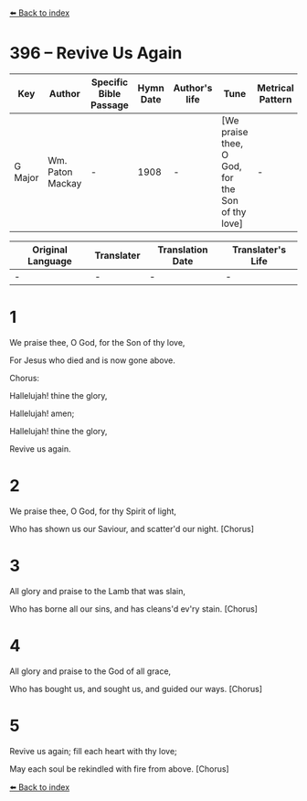 [⬅️ Back to index](../README.md)

# 396 – Revive Us Again

Key | Author   | Specific Bible Passage     |Hymn Date |Author's life |Tune |Metrical Pattern   |Composer/Source
-- | --------- | ---------------------------|----------|--------------|-----|-------------------|-------------  
G Major |Wm. Paton Mackay |- |1908 |- |[We praise thee, O God, for the Son of thy love] |- |J. J. Husband

Original Language | Translater | Translation Date   | Translater's Life  
----------------- | --------- | --------------------|-------------     
\- |- |- |-




# 1

We praise thee, O God, for the Son of thy love,

For Jesus who died and is now gone above.



Chorus:

Hallelujah!  thine the glory,

Hallelujah!  amen;

Hallelujah!  thine the glory,

Revive us again.



# 2

We praise thee, O God, for thy Spirit of light,

Who has shown us our Saviour, and scatter'd our night.  [Chorus]



# 3

All glory and praise to the Lamb that was slain,

Who has borne all our sins, and has cleans'd ev'ry stain.  [Chorus]



# 4

All glory and praise to the God of all grace,

Who has bought us, and sought us, and guided our ways.  [Chorus]



# 5

Revive us again; fill each heart with thy love;

May each soul be rekindled with fire from above.  [Chorus]

[⬅️ Back to index](../README.md)
